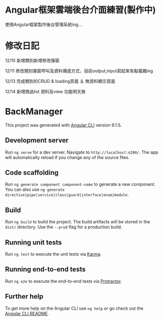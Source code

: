 # Angular框架雲端後台介面練習(製作中)

使用Angular框架製作後台管理系統ing...

# 修改日記
12/10 新增類別新增修改彈窗

12/11 修改類別彈窗呼叫及資料傳遞方式，目前output,input寫起來有點複雜ing

12/13 完成類別的CRUD & loading頁面 ＆ 無資料顯示頁面

12/14 新增商品list 資料及view 功能明天做

# BackManager

This project was generated with [Angular CLI](https://github.com/angular/angular-cli) version 9.1.5.

## Development server

Run `ng serve` for a dev server. Navigate to `http://localhost:4200/`. The app will automatically reload if you change any of the source files.

## Code scaffolding

Run `ng generate component component-name` to generate a new component. You can also use `ng generate directive|pipe|service|class|guard|interface|enum|module`.

## Build

Run `ng build` to build the project. The build artifacts will be stored in the `dist/` directory. Use the `--prod` flag for a production build.

## Running unit tests

Run `ng test` to execute the unit tests via [Karma](https://karma-runner.github.io).

## Running end-to-end tests

Run `ng e2e` to execute the end-to-end tests via [Protractor](http://www.protractortest.org/).

## Further help

To get more help on the Angular CLI use `ng help` or go check out the [Angular CLI README](https://github.com/angular/angular-cli/blob/master/README.md).

